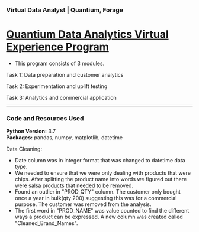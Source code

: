 ### Virtual Data Analyst | Quantium, Forage

# [Quantium Data Analytics Virtual Experience Program](https://www.theforage.com/virtual-internships/NkaC7knWtjSbi6aYv)

- This program consists of 3 modules.

Task 1: Data preparation and customer analytics

Task 2: Experimentation and uplift testing

Task 3: Analytics and commercial application


---

### Code and Resources Used
**Python Version:** 3.7\
**Packages:** pandas, numpy, matplotlib, datetime

Data Cleaning:

* Date column was in integer format that was changed to datetime data type.
* We needed to ensure that we were only dealing with products that were chips. After splitting the product name into words we figured out there were salsa products that needed to be removed. 
* Found an outlier in "PROD_QTY" column. The customer only bought once a year in bulk(qty 200) suggesting this was for a commercial purpose. The customer was removed from the analysis.
* The first word in "PROD_NAME" was value counted to find the different ways a product can be expressed. A new column was created called "Cleaned_Brand_Names".
